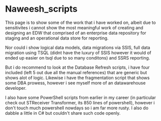 # Naweesh_scripts

This page is to show some of the work that i have worked on, albeit due to sensitivites i cannot show the most meaningful work of creating and designing an EDW that comprised of an enterprise data repository for staging and an operational data store for reporting. 

Nor could i show logical data models, data migrations via SSIS, full data migration using TSQL (didnt have the luxury of SSIS however it would of ended up easier on tsql due to so many conditons) and SSRS reporting. 

But i do recommend to look at the Database Refresh scripts, i have four included (left 5 out due all the manual references) that are generic but shows alot of logic. Likewise i have the fragmentation script that shows some DBA prowess, however i see myself more of an datawarehouse developer. 

I also have some PowerShell scripts from earlier in my career (in particular check out STReceiver Transformer, its 850 lines of powershell), however i don't touch much powershell nowdays so i am far more rusty. I also do dabble a little in C# but couldn't share such code openly. 
